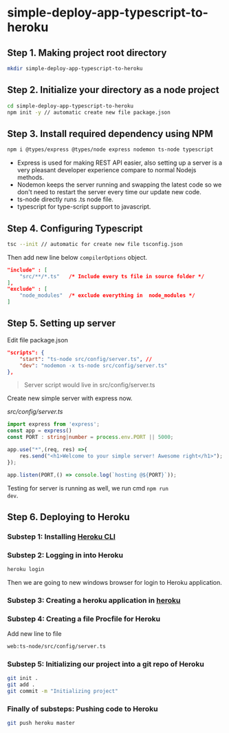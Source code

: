 # simple-deploy-app-typescript-to-heroku

## Step 1. Making project root directory

```bash
mkdir simple-deploy-app-typescript-to-heroku
```

## Step 2. Initialize your directory as a node project

```bash
cd simple-deploy-app-typescript-to-heroku
npm init -y // automatic create new file package.json
```

## Step 3. Install required dependency using NPM

```bash
npm i @types/express @types/node express nodemon ts-node typescript
```

* Express is used for making REST API easier, also setting up a server is a very pleasant developer experience compare to normal Nodejs methods.
* Nodemon keeps the server running and swapping the latest code so we don't need to restart the server every time our update new code.
* ts-node directly runs .ts node file.
* typescript for type-script support to javascript.


## Step 4. Configuring Typescript

```bash
tsc --init // automatic for create new file tsconfig.json
```

Then add new line below <code>compilerOptions</code> object.

```json
"include" : [
    "src/**/*.ts"   /* Include every ts file in source folder */
],
"exclude" : [
    "node_modules"  /* exclude everything in  node_modules */
]
```

## Step 5. Setting up server

Edit file package.json

```json
"scripts": {
    "start": "ts-node src/config/server.ts", // 
    "dev": "nodemon -x ts-node src/config/server.ts"
},
```

> Server script would live in src/config/server.ts

Create new simple server with express now.

*src/config/server.ts*

```typescript
import express from 'express';
const app = express()
const PORT : string|number = process.env.PORT || 5000;

app.use("*",(req, res) =>{
    res.send("<h1>Welcome to your simple server! Awesome right</h1>");
});

app.listen(PORT,() => console.log(`hosting @${PORT}`));
```

Testing for server is running as well, we run cmd <code>npm run dev</code>.


## Step 6. Deploying to Heroku


### Substep 1: Installing [Heroku CLI](https://devcenter.heroku.com/articles/heroku-cli)
### Substep 2: Logging in into Heroku

```bash
heroku login
```
Then we are going to new windows browser for login to Heroku application.

### Substep 3: Creating a heroku application in [heroku](https://dashboard.heroku.com/apps) 
### Substep 4: Creating a file Procfile for Heroku

Add new line to file
```bash
web:ts-node/src/config/server.ts
```

### Substep 5: Initializing our project into a git repo of Heroku

```bash
git init .
git add .
git commit -m "Initializing project"
```

### Finally of substeps: Pushing code to Heroku
```bash
git push heroku master
```
